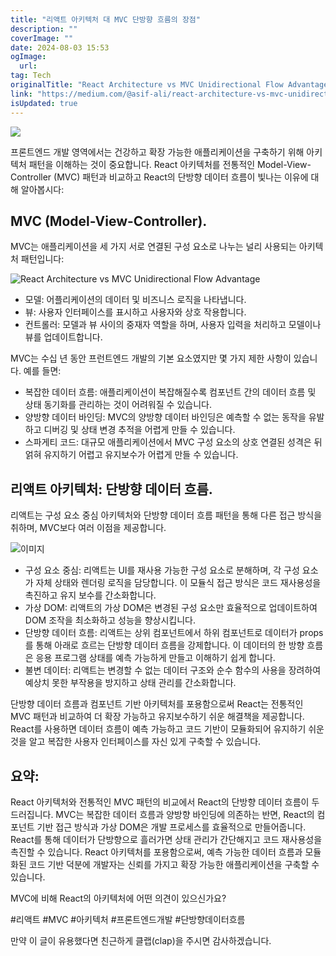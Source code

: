 ```yaml
---
title: "리액트 아키텍처 대 MVC 단방향 흐름의 장점"
description: ""
coverImage: ""
date: 2024-08-03 15:53
ogImage:
  url:
tag: Tech
originalTitle: "React Architecture vs MVC Unidirectional Flow Advantage"
link: "https://medium.com/@asif-ali/react-architecture-vs-mvc-unidirectional-flow-advantage-c952136919b9"
isUpdated: true
---
```


<img src="/assets/img/ReactArchitecturevsMVCUnidirectionalFlowAdvantage_0.png" />

프론트엔드 개발 영역에서는 건강하고 확장 가능한 애플리케이션을 구축하기 위해 아키텍처 패턴을 이해하는 것이 중요합니다. React 아키텍처를 전통적인 Model-View-Controller (MVC) 패턴과 비교하고 React의 단방향 데이터 흐름이 빛나는 이유에 대해 알아봅시다:

## MVC (Model-View-Controller).

MVC는 애플리케이션을 세 가지 서로 연결된 구성 요소로 나누는 널리 사용되는 아키텍처 패턴입니다:

<!-- seedividend - 사각형 -->

<ins class="adsbygoogle"
     style="display:block"
     data-ad-client="ca-pub-4877378276818686"
     data-ad-slot="1898504329"
     data-ad-format="auto"
     data-full-width-responsive="true"></ins>

<script>
     (adsbygoogle = window.adsbygoogle || []).push({});
</script>

![React Architecture vs MVC Unidirectional Flow Advantage](/assets/img/ReactArchitecturevsMVCUnidirectionalFlowAdvantage_1.png)

- 모델: 어플리케이션의 데이터 및 비즈니스 로직을 나타냅니다.
- 뷰: 사용자 인터페이스를 표시하고 사용자와 상호 작용합니다.
- 컨트롤러: 모델과 뷰 사이의 중재자 역할을 하며, 사용자 입력을 처리하고 모델이나 뷰를 업데이트합니다.

MVC는 수십 년 동안 프런트엔드 개발의 기본 요소였지만 몇 가지 제한 사항이 있습니다. 예를 들면:

- 복잡한 데이터 흐름: 애플리케이션이 복잡해질수록 컴포넌트 간의 데이터 흐름 및 상태 동기화를 관리하는 것이 어려워질 수 있습니다.
- 양방향 데이터 바인딩: MVC의 양방향 데이터 바인딩은 예측할 수 없는 동작을 유발하고 디버깅 및 상태 변경 추적을 어렵게 만들 수 있습니다.
- 스파게티 코드: 대규모 애플리케이션에서 MVC 구성 요소의 상호 연결된 성격은 뒤얽혀 유지하기 어렵고 유지보수가 어렵게 만들 수 있습니다.

<!-- seedividend - 사각형 -->

<ins class="adsbygoogle"
     style="display:block"
     data-ad-client="ca-pub-4877378276818686"
     data-ad-slot="1898504329"
     data-ad-format="auto"
     data-full-width-responsive="true"></ins>

<script>
     (adsbygoogle = window.adsbygoogle || []).push({});
</script>

## 리액트 아키텍처: 단방향 데이터 흐름.

리액트는 구성 요소 중심 아키텍처와 단방향 데이터 흐름 패턴을 통해 다른 접근 방식을 취하며, MVC보다 여러 이점을 제공합니다.

![이미지](https://miro.medium.com/v2/resize:fit:1400/1*E5g1QdodeRhazY38WGtCxA.gif)

- 구성 요소 중심: 리액트는 UI를 재사용 가능한 구성 요소로 분해하며, 각 구성 요소가 자체 상태와 렌더링 로직을 담당합니다. 이 모듈식 접근 방식은 코드 재사용성을 촉진하고 유지 보수를 간소화합니다.
- 가상 DOM: 리액트의 가상 DOM은 변경된 구성 요소만 효율적으로 업데이트하여 DOM 조작을 최소화하고 성능을 향상시킵니다.
- 단방향 데이터 흐름: 리액트는 상위 컴포넌트에서 하위 컴포넌트로 데이터가 props를 통해 아래로 흐르는 단방향 데이터 흐름을 강제합니다. 이 데이터의 한 방향 흐름은 응용 프로그램 상태를 예측 가능하게 만들고 이해하기 쉽게 합니다.
- 불변 데이터: 리액트는 변경할 수 없는 데이터 구조와 순수 함수의 사용을 장려하여 예상치 못한 부작용을 방지하고 상태 관리를 간소화합니다.

<!-- seedividend - 사각형 -->

<ins class="adsbygoogle"
     style="display:block"
     data-ad-client="ca-pub-4877378276818686"
     data-ad-slot="1898504329"
     data-ad-format="auto"
     data-full-width-responsive="true"></ins>

<script>
     (adsbygoogle = window.adsbygoogle || []).push({});
</script>

단방향 데이터 흐름과 컴포넌트 기반 아키텍처를 포용함으로써 React는 전통적인 MVC 패턴과 비교하여 더 확장 가능하고 유지보수하기 쉬운 해결책을 제공합니다. React를 사용하면 데이터 흐름이 예측 가능하고 코드 기반이 모듈화되어 유지하기 쉬운 것을 알고 복잡한 사용자 인터페이스를 자신 있게 구축할 수 있습니다.

## 요약:

React 아키텍처와 전통적인 MVC 패턴의 비교에서 React의 단방향 데이터 흐름이 두드러집니다. MVC는 복잡한 데이터 흐름과 양방향 바인딩에 의존하는 반면, React의 컴포넌트 기반 접근 방식과 가상 DOM은 개발 프로세스를 효율적으로 만들어줍니다. React를 통해 데이터가 단방향으로 흘러가면 상태 관리가 간단해지고 코드 재사용성을 촉진할 수 있습니다. React 아키텍처를 포용함으로써, 예측 가능한 데이터 흐름과 모듈화된 코드 기반 덕분에 개발자는 신뢰를 가지고 확장 가능한 애플리케이션을 구축할 수 있습니다.

MVC에 비해 React의 아키텍처에 어떤 의견이 있으신가요?

<!-- seedividend - 사각형 -->

<ins class="adsbygoogle"
     style="display:block"
     data-ad-client="ca-pub-4877378276818686"
     data-ad-slot="1898504329"
     data-ad-format="auto"
     data-full-width-responsive="true"></ins>

<script>
     (adsbygoogle = window.adsbygoogle || []).push({});
</script>

#리액트 #MVC #아키텍처 #프론트엔드개발 #단방향데이터흐름

만약 이 글이 유용했다면 친근하게 클랩(clap)을 주시면 감사하겠습니다.
